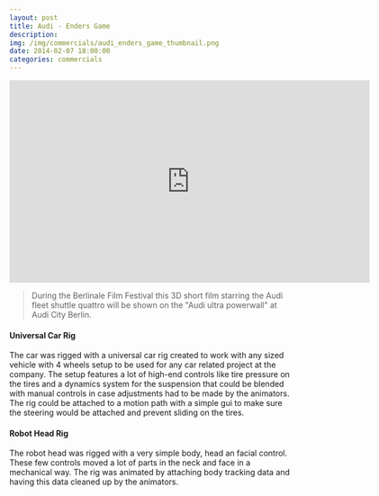 ```yaml
---
layout: post
title: Audi - Enders Game
description: 
img: /img/commercials/audi_enders_game_thumbnail.png
date: 2014-02-07 18:00:00
categories: commercials
---
```

<p align="center"><iframe width="640" height="360" src="https://www.youtube.com/embed/iDe0mQS56bM?rel=0&amp;showinfo=0" frameborder="0" allowfullscreen="allowfullscreen"></iframe></p> 

<blockquote><p class="justify">During the Berlinale Film Festival this 3D short film starring the Audi fleet shuttle quattro will be shown on the "Audi ultra powerwall" at Audi City Berlin.</p></blockquote> 

<h4>Universal Car Rig</h4> 
<p class="justify">The car was rigged with a universal car rig created to work with any sized vehicle with 4 wheels setup to be used for any car related project at the company. The setup features a lot of high-end controls like tire pressure on the tires and a dynamics system for the suspension that could be blended with manual controls in case adjustments had to be made by the animators. The rig could be attached to a motion path with a simple gui to make sure the steering would be attached and prevent sliding on the tires.</p> 

<h4>Robot Head Rig</h4> 
<p class="justify">The robot head was rigged with a very simple body, head an facial control. These few controls moved a lot of parts in the neck and face in a mechanical way. The rig was animated by attaching body tracking data and having this data cleaned up by the animators.</p> 